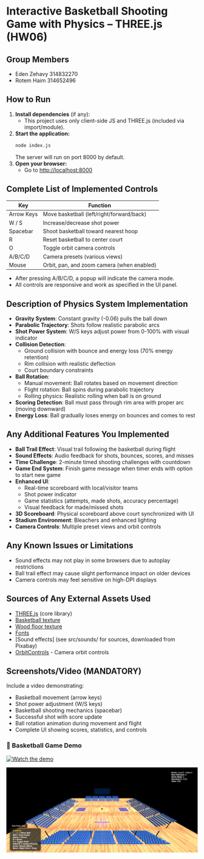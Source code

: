 # Interactive Basketball Shooting Game with Physics – THREE.js (HW06)

## Group Members

- Eden Zehavy 314832270
- Rotem Haim 314652496

## How to Run

1. **Install dependencies** (if any):
   - This project uses only client-side JS and THREE.js (included via import/module).
2. **Start the application:**
   ```bash
   node index.js
   ```
   The server will run on port 8000 by default.
3. **Open your browser:**
   - Go to [http://localhost:8000](http://localhost:8000)

## Complete List of Implemented Controls

| Key        | Function                                   |
| ---------- | ------------------------------------------ |
| Arrow Keys | Move basketball (left/right/forward/back)  |
| W / S      | Increase/decrease shot power               |
| Spacebar   | Shoot basketball toward nearest hoop       |
| R          | Reset basketball to center court           |
| O          | Toggle orbit camera controls               |
| A/B/C/D    | Camera presets (various views)             |
| Mouse      | Orbit, pan, and zoom camera (when enabled) |

- After pressing A/B/C/D, a popup will indicate the camera mode.
- All controls are responsive and work as specified in the UI panel.

## Description of Physics System Implementation

- **Gravity System**: Constant gravity (-0.06) pulls the ball down
- **Parabolic Trajectory**: Shots follow realistic parabolic arcs
- **Shot Power System**: W/S keys adjust power from 0-100% with visual indicator
- **Collision Detection**:
  - Ground collision with bounce and energy loss (70% energy retention)
  - Rim collision with realistic deflection
  - Court boundary constraints
- **Ball Rotation**:
  - Manual movement: Ball rotates based on movement direction
  - Flight rotation: Ball spins during parabolic trajectory
  - Rolling physics: Realistic rolling when ball is on ground
- **Scoring Detection**: Ball must pass through rim area with proper arc (moving downward)
- **Energy Loss**: Ball gradually loses energy on bounces and comes to rest

## Any Additional Features You Implemented

- **Ball Trail Effect**: Visual trail following the basketball during flight
- **Sound Effects**: Audio feedback for shots, bounces, scores, and misses
- **Time Challenge**: 2-minute timed shooting challenges with countdown
- **Game End System**: Finish game message when timer ends with option to start new game
- **Enhanced UI**:
  - Real-time scoreboard with local/visitor teams
  - Shot power indicator
  - Game statistics (attempts, made shots, accuracy percentage)
  - Visual feedback for made/missed shots
- **3D Scoreboard**: Physical scoreboard above court synchronized with UI
- **Stadium Environment**: Bleachers and enhanced lighting
- **Camera Controls**: Multiple preset views and orbit controls

## Any Known Issues or Limitations

- Sound effects may not play in some browsers due to autoplay restrictions
- Ball trail effect may cause slight performance impact on older devices
- Camera controls may feel sensitive on high-DPI displays

## Sources of Any External Assets Used

- [THREE.js](https://threejs.org/) (core library)
- [Basketball texture](src/textures/basketball.png)
- [Wood floor texture](src/textures/wood_floor.jpg)
- [Fonts](https://threejs.org/examples/fonts/)
- [Sound effects] (see src/sounds/ for sources, downloaded from Pixabay)
- [OrbitControls](src/OrbitControls.js) - Camera orbit controls

## Screenshots/Video (MANDATORY)

Include a video demonstrating:

- Basketball movement (arrow keys)
- Shot power adjustment (W/S keys)
- Basketball shooting mechanics (spacebar)
- Successful shot with score update
- Ball rotation animation during movement and flight
- Complete UI showing scores, statistics, and controls

### 🎥 Basketball Game Demo

[![Watch the demo](https://img.youtube.com/vi/VSr3-W9T4a8/hqdefault.jpg)](https://www.youtube.com/watch?v=VSr3-W9T4a8)

![Complete UI](screenshots/CompleteUI.png)


